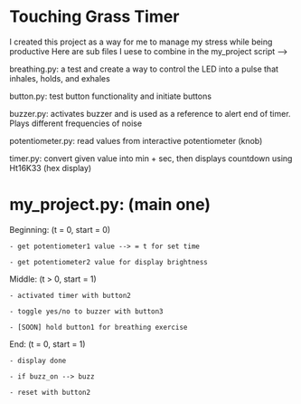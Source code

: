 <h1>Touching Grass Timer</h1>
I created this project as a way for me to manage my stress while being productive

<p1>
Here are sub files I uese to combine in the my_project script -->

breathing.py: a test and create a way to control the LED
                into a pulse that inhales, holds, and exhales
          
button.py: test button functionality and initiate buttons

buzzer.py:  activates buzzer and is used as a reference to alert end of timer. 
            Plays different frequencies of noise
            
potentiometer.py: read values from interactive potentiometer (knob)

timer.py: convert given value into min + sec, then displays countdown 
            using Ht16K33 (hex display)

<h1> my_project.py: (main one) </h1>

  Beginning: (t = 0, start = 0)
  
    - get potentiometer1 value --> = t for set time
    
    - get potentiometer2 value for display brightness
    
  Middle: (t > 0, start = 1)
  
    - activated timer with button2
    
    - toggle yes/no to buzzer with button3

    - [SOON] hold button1 for breathing exercise
    
  End: (t = 0, start = 1)
  
    - display done
    
    - if buzz_on --> buzz
    
    - reset with button2
    
<p1> 
